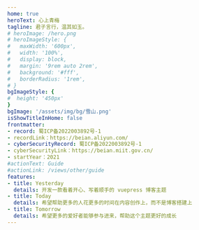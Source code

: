 ```yaml
---
home: true
heroText: 心上青梅
tagline: 君子言行，温其如玉。
# heroImage: /hero.png
# heroImageStyle: {
#   maxWidth: '600px',
#   width: '100%',
#   display: block,
#   margin: '9rem auto 2rem',
#   background: '#fff',
#   borderRadius: '1rem',
# }
bgImageStyle: {
#  height: '450px'
}
bgImage: '/assets/img/bg/雪山.png'
isShowTitleInHome: false
frontmatter:
- record: 蜀ICP备2022003892号-1
- recordLink：https://beian.aliyun.com/
- cyberSecurityRecord: 蜀ICP备2022003892号-1
- cyberSecurityLink：https://beian.miit.gov.cn/
- startYear：2021
#actionText: Guide
#actionLink: /views/other/guide
features:
- title: Yesterday
  details: 开发一款看着开心、写着顺手的 vuepress 博客主题
- title: Today
  details: 希望帮助更多的人花更多的时间在内容创作上，而不是博客搭建上
- title: Tomorrow
  details: 希望更多的爱好者能够参与进来，帮助这个主题更好的成长
---
```


<style>
  .hero {
    color: #fff;
  }
  </style>